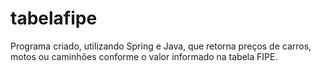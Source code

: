 # tabelafipe
Programa criado, utilizando Spring e Java, que retorna preços de carros, motos ou caminhões conforme o valor informado na tabela FIPE.
